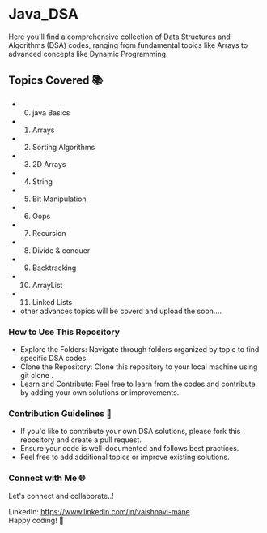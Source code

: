 # Java_DSA

 Here you'll find a comprehensive collection of Data Structures and Algorithms (DSA) codes, ranging from fundamental topics like Arrays to advanced concepts like Dynamic Programming.

 ## Topics Covered 📚
* 0. java Basics
* 1. Arrays
* 2. Sorting Algorithms
* 3. 2D Arrays
* 4. String
* 5. Bit Manipulation
* 6. Oops
* 7. Recursion
* 8. Divide & conquer
* 9. Backtracking
* 10. ArrayList
* 11. Linked Lists
* other advances topics will be coverd and upload the soon....

### How to Use This Repository 
* Explore the Folders: Navigate through folders organized by topic to find specific DSA codes.
* Clone the Repository: Clone this repository to your local machine using git clone <repository-url>.
* Learn and Contribute: Feel free to learn from the codes and contribute by adding your own solutions or improvements.

### Contribution Guidelines 🤝
* If you'd like to contribute your own DSA solutions, please fork this repository and create a pull request.
* Ensure your code is well-documented and follows best practices.
* Feel free to add additional topics or improve existing solutions.

### Connect with Me 🌐
Let's connect and collaborate..!

LinkedIn: https://www.linkedin.com/in/vaishnavi-mane <br>
Happy coding! 🚀